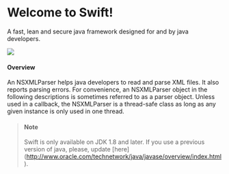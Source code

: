 # Welcome to Swift!
A fast, lean and secure java framework designed for and by java developers.

[![](https://jitpack.io/v/computer-engineering-uniovi/NSXMLParser.svg)](https://jitpack.io/#computer-engineering-uniovi/NSXMLParser)

#### Overview
An NSXMLParser helps java developers to read and parse XML files. It also reports parsing errors. For convenience, an NSXMLParser object in the following descriptions is sometimes referred to as a parser object. Unless used in a callback, the NSXMLParser is a thread-safe class as long as any given instance is only used in one thread.

> #### Note
> Swift is only available on JDK 1.8 and later. If you use a previous version of java, please, update [here] (http://www.oracle.com/technetwork/java/javase/overview/index.html).
